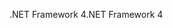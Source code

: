 <span data-ttu-id="8e6e3-101">.NET Framework 4</span><span class="sxs-lookup"><span data-stu-id="8e6e3-101">.NET Framework 4</span></span>
